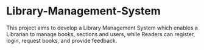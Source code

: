 # Library-Management-System
This project aims to develop a Library Management System which enables a Librarian to manage books, sections and users, while Readers can register, login, request books, and provide feedback.
